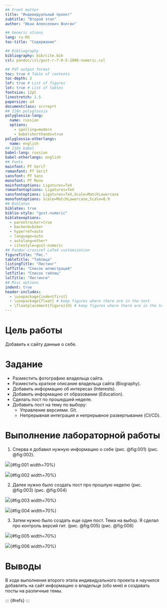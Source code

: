 ```yaml
---
## Front matter
title: "Индивидуальный проект"
subtitle: "Второй этап"
author: "Иван Алексеевич Волгин"

## Generic otions
lang: ru-RU
toc-title: "Содержание"

## Bibliography
bibliography: bib/cite.bib
csl: pandoc/csl/gost-r-7-0-5-2008-numeric.csl

## Pdf output format
toc: true # Table of contents
toc-depth: 2
lof: true # List of figures
lot: true # List of tables
fontsize: 12pt
linestretch: 1.5
papersize: a4
documentclass: scrreprt
## I18n polyglossia
polyglossia-lang:
  name: russian
  options:
	- spelling=modern
	- babelshorthands=true
polyglossia-otherlangs:
  name: english
## I18n babel
babel-lang: russian
babel-otherlangs: english
## Fonts
mainfont: PT Serif
romanfont: PT Serif
sansfont: PT Sans
monofont: PT Mono
mainfontoptions: Ligatures=TeX
romanfontoptions: Ligatures=TeX
sansfontoptions: Ligatures=TeX,Scale=MatchLowercase
monofontoptions: Scale=MatchLowercase,Scale=0.9
## Biblatex
biblatex: true
biblio-style: "gost-numeric"
biblatexoptions:
  - parentracker=true
  - backend=biber
  - hyperref=auto
  - language=auto
  - autolang=other*
  - citestyle=gost-numeric
## Pandoc-crossref LaTeX customization
figureTitle: "Рис."
tableTitle: "Таблица"
listingTitle: "Листинг"
lofTitle: "Список иллюстраций"
lotTitle: "Список таблиц"
lolTitle: "Листинги"
## Misc options
indent: true
header-includes:
  - \usepackage{indentfirst}
  - \usepackage{float} # keep figures where there are in the text
  - \floatplacement{figure}{H} # keep figures where there are in the text
---
```


# Цель работы

Добавить к сайту данные о себе.

# Задание

- Разместить фотографию владельца сайта.
- Разместить краткое описание владельца сайта (Biography).
- Добавить информацию об интересах (Interests).
- Добавить информацию от образовании (Education).
- Сделать пост по прошедшей неделе.
- Добавить пост на тему по выбору:
    - Управление версиями. Git.
    - Непрерывная интеграция и непрерывное развертывание (CI/CD).




# Выполнение лабораторной работы

1. Сперва я добавил нужную информацию о себе (рис. @fig:001) (рис. @fig:002).

![](image/1.png){#fig:001 width=70%}

![](image/2.png){#fig:002 width=70%}

2. Далее нужно было создать пост про прошлую неделю (рис. @fig:003) (рис. @fig:004)

![](image/3.png){#fig:003 width=70%}

![](image/3.3.png){#fig:004 width=70%}

3. Затем нужно было создать еще один пост. Тема на выбор. Я сделал про контроль версий гит. (рис. @fig:005) (рис. @fig:006)

![](image/4.png){#fig:005 width=70%}

![](image/4.4.png){#fig:006 width=70%}

# Выводы

В ходе выполнения второго этапа индивидуального проекта я научился добавлять на сайт информацию о владельце (обо мне) и создавать посты на различные темы.

::: {#refs}
:::
